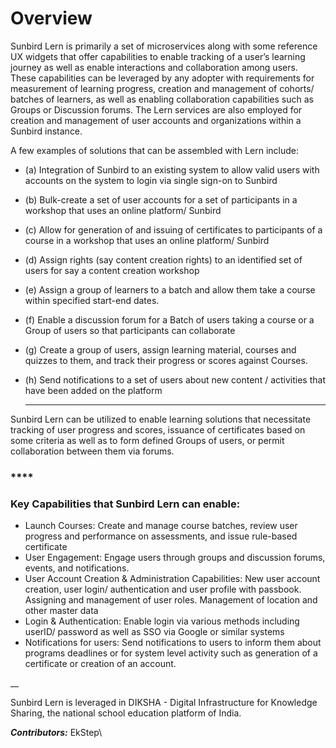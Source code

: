 # Overview



Sunbird Lern is primarily a set of microservices along with some reference UX widgets that offer capabilities to enable tracking of a user’s learning journey as well as enable interactions and collaboration among users. These capabilities can be leveraged by any adopter with requirements for measurement of learning progress, creation and management of cohorts/ batches of learners, as well as enabling collaboration capabilities such as Groups or Discussion forums. The Lern services are also employed for creation and management of user accounts and organizations within a Sunbird instance.&#x20;



A few examples of solutions that can be assembled with Lern include:&#x20;

* (a) Integration of Sunbird to an existing system to allow valid users with accounts on the system to login via single sign-on to Sunbird&#x20;
* (b) Bulk-create a set of user accounts for a set of participants in a workshop that uses an online platform/ Sunbird&#x20;
* (c) Allow for generation of and issuing of certificates to participants of a course in a workshop that uses an online platform/ Sunbird
* (d) Assign rights (say content creation rights) to an identified set of users for say a content creation workshop&#x20;
* (e) Assign a group of learners to a batch and allow them take a course within specified start-end dates.&#x20;
* (f) Enable a discussion forum for a Batch of users taking a course or a Group of users so that participants can collaborate&#x20;
* (g) Create a group of users, assign learning material, courses and quizzes to them, and track their progress or scores against Courses.&#x20;
*   (h) Send notifications to a set of users about new content / activities that have been added on the platform &#x20;

    ****

Sunbird Lern can be utilized to enable learning solutions that necessitate tracking of user progress and scores, issuance of certificates based on some criteria as well as to form defined Groups of users, or permit collaboration between them via forums.&#x20;

### ****

### **Key Capabilities that Sunbird Lern can enable:**

* Launch Courses: Create and manage course batches, review user progress and performance on assessments, and issue rule-based certificate
* User Engagement: Engage users through groups and discussion forums, events, and notifications.
* User Account Creation & Administration Capabilities: New user account creation, user login/ authentication and user profile with passbook. Assigning and management of user roles. Management of location and other master data
* Login & Authentication: Enable login via various methods including userID/ password as well as SSO via Google or similar systems
* Notifications for users: Send notifications to users to inform them about programs deadlines or for system level activity such as generation of a certificate or creation of an account.

__



Sunbird Lern is leveraged in DIKSHA - Digital Infrastructure for Knowledge Sharing, the national school education platform of India. &#x20;

_**Contributors:**_ EkStep\


